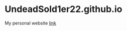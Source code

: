 # UndeadSold1er22.github.io
My personal website
[link](UndeadSold1er22.github.io/Arma%203%20Mod%20Preset%20OPTRE.html)

